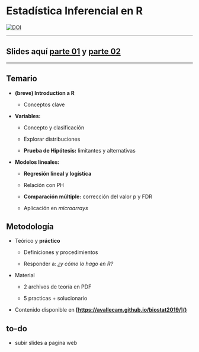 # Estadística Inferencial en R



[![DOI](https://zenodo.org/badge/219005053.svg)](https://zenodo.org/badge/latestdoi/219005053)



-------

## Slides aquí [parte 01](https://avallecam.github.io/biostat2019/00-biostat2019-slides.html) y [parte 02](https://speakerdeck.com/avallecam/01-biostat2019-slides)

-------

## Temario

- __(breve) Introduction a R__

  * Conceptos clave

- __Variables:__ 

  * Concepto y clasificación

  * Explorar distribuciones

  * __Prueba de Hipótesis:__ limitantes y alternativas

- __Modelos lineales:__ 

  * __Regresión lineal y logística__

  * Relación con PH

  * __Comparación múltiple:__ corrección del valor p y FDR

  * Aplicación en _microarrays_

## Metodología

- Teórico y __práctico__

  * Definiciones y procedimientos
  
  * Responder a: _¿y cómo lo hago en R?_

- Material

  * 2 archivos de teoría en PDF
  
  * 5 practicas + solucionario 

- Contenido disponible en __[https://avallecam.github.io/biostat2019/]()__


## to-do

- subir slides a pagina web
